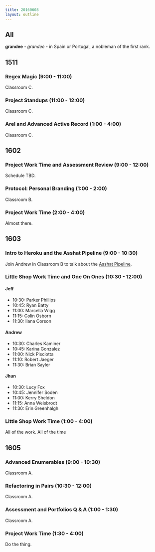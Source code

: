```yaml
---
title: 20160608
layout: outline
---
```


## All

**grandee** - _grandee_ - in Spain or Portugal, a nobleman of the first rank.


## 1511

### Regex Magic (9:00 - 11:00)

Classroom C.

### Project Standups (11:00 - 12:00)

Classroom C.

### Arel and Advanced Active Record (1:00 - 4:00)

Classroom C.


## 1602

### Project Work Time and Assessment Review (9:00 - 12:00)

Schedule TBD.

### Protocol: Personal Branding (1:00 - 2:00)

Classroom B.

### Project Work Time (2:00 - 4:00)

Almost there.


## 1603

### Intro to Heroku and the Asshat Pipeline (9:00 - 10:30)

Join Andrew in Classroom B to talk about the [Asshat Pipeline](https://github.com/turingschool/lesson_plans/blob/master/ruby_02-web_applications_with_ruby/intro_to_the_asset_pipeline.markdown).

### Little Shop Work Time and One On Ones (10:30 - 12:00)

#### Jeff

* 10:30: Parker Phillips
* 10:45: Ryan Batty
* 11:00: Marcella Wigg
* 11:15: Colin Osborn
* 11:30: Ilana Corson

#### Andrew

* 10:30: Charles Kaminer
* 10:45: Karina Gonzalez
* 11:00: Nick Pisciotta
* 11:10: Robert Jaeger
* 11:30: Brian Sayler

#### Jhun

* 10:30: Lucy Fox
* 10:45: Jennifer Soden
* 11:00: Kerry Sheldon
* 11:15: Anna Weisbrodt
* 11:30: Erin Greenhalgh

### Little Shop Work Time (1:00 - 4:00)

All of the work. All of the time


## 1605

### Advanced Enumerables (9:00 - 10:30)

Classroom A.

### Refactoring in Pairs (10:30 - 12:00)

Classroom A.

### Assessment and Portfolios Q & A (1:00 - 1:30)

Classroom A.

### Project Work Time (1:30 - 4:00)

Do the thing.
